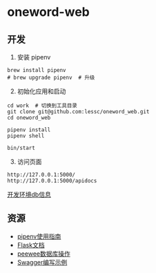 # oneword-web

## 开发

1. 安装 pipenv

```shell
brew install pipenv
# brew upgrade pipenv  # 升级
```

2. 初始化应用和启动

```shell
cd work  # 切换到工具目录
git clone git@github.com:lessc/oneword_web.git
cd oneword_web

pipenv install
pipenv shell

bin/start
```

3. 访问页面

```shell
http://127.0.0.1:5000/
http://127.0.0.1:5000/apidocs
```

[开发环境db信息](https://github.com/lessc/oneword_web/blob/master/oneword/models/__init__.py#L9)

## 资源

- [pipenv使用指南](https://crazygit.wiseturtles.com/2018/01/08/pipenv-tour/)
- [Flask文档](https://flask.palletsprojects.com/en/1.1.x/)
- [peewee数据库操作](http://docs.peewee-orm.com/en/latest/peewee/quickstart.html)
- [Swagger编写示例](https://github.com/flasgger/flasgger/tree/master/examples)